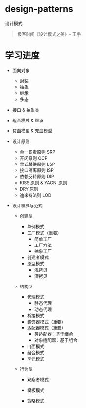 # design-patterns
设计模式

> 极客时间《设计模式之美》- 王争

# 学习进度
* 面向对象
  * 封装
  * 抽象
  * 继承
  * 多态
  
* 接口 & 抽象类

* 组合模式 & 继承

* 贫血模型 & 充血模型

* 设计原则
  * 单一职责原则 SRP 
  * 开闭原则 OCP
  * 里式替换原则 LSP
  * 接口隔离原则 ISP
  * 依赖反转原则 DIP
  * KISS 原则 & YAGNI 原则
  * DRY 原则
  * 迪米特法则 LOD

* 设计模式与范式

  * 创建型

    * 单例模式
    * 工厂模式（重要）
      * 简单工厂
      * 工厂方法
      * 抽象工厂
    * 创建者模式
    * 原型模式
      * 浅拷贝
      * 深拷贝

  * 结构型

    * 代理模式
      * 静态代理
      * 动态代理
    * 桥接模式
    * 装饰器模式（重要）
    * 适配器模式（重要）
      * 类适配器：基于继承
      * 对象适配器：基于组合
    * 门面模式
    * 组合模式
    * 享元模式

  * 行为型

    * 观察者模式

    * 模板模式
    
    * 策略模式
